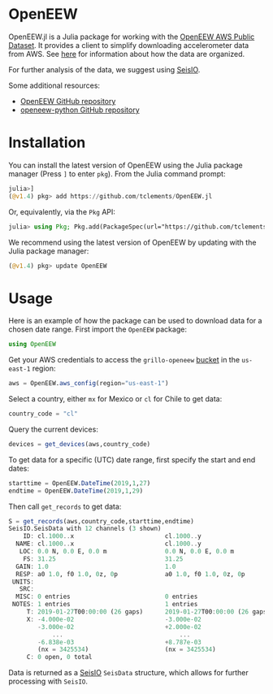 # OpenEEW

OpenEEW.jl is a Julia package for working with the [OpenEEW AWS Public Dataset](https://registry.opendata.aws/grillo-openeew/). It provides a client to simplify downloading accelerometer data from AWS. See [here](https://github.com/grillo/openeew/tree/master/data#accessing-openeew-data-on-aws) for information about how the data are organized.

For further analysis of the data, we suggest using [SeisIO](https://github.com/jpjones76/SeisIO.jl). 


Some additional resources:

- [OpenEEW GitHub repository](https://github.com/grillo/openeew)
- [openeew-python GitHub repository](https://github.com/grillo/openeew-python)

Installation
===========

You can install the latest version of OpenEEW using the Julia package manager (Press `]` to enter `pkg`). 
From the Julia command prompt:

```julia
julia>]
(@v1.4) pkg> add https://github.com/tclements/OpenEEW.jl
```

Or, equivalently, via the `Pkg` API:

```julia
julia> using Pkg; Pkg.add(PackageSpec(url="https://github.com/tclements/OpenEEW.jl", rev="master"))
```

We recommend using the latest version of OpenEEW by updating with the Julia package manager:

```julia 
(@v1.4) pkg> update OpenEEW
```

# Usage 
Here is an example of how the package can be used to download data for a chosen date range.
First import the `OpenEEW` package: 

```julia
using OpenEEW
```

Get your AWS credentials to access the `grillo-openeew` [bucket](https://registry.opendata.aws/grillo-openeew/) in the `us-east-1` region: 

```julia
aws = OpenEEW.aws_config(region="us-east-1")
```

Select a country, either `mx` for Mexico or `cl` for Chile to get data:

```julia
country_code = "cl"
```

Query the current devices: 

```julia
devices = get_devices(aws,country_code)
```

To get data for a specific (UTC) date range, first specify the start and end dates:
```julia
starttime = OpenEEW.DateTime(2019,1,27)
endtime = OpenEEW.DateTime(2019,1,29)
```

Then call `get_records` to get data:
```julia
S = get_records(aws,country_code,starttime,endtime)
SeisIO.SeisData with 12 channels (3 shown)
    ID: cl.1000..x                         cl.1000..y                         cl.1000..z                         …
  NAME: cl.1000..x                         cl.1000..y                         cl.1000..z                         …
   LOC: 0.0 N, 0.0 E, 0.0 m                0.0 N, 0.0 E, 0.0 m                0.0 N, 0.0 E, 0.0 m                …
    FS: 31.25                              31.25                              31.25                              …
  GAIN: 1.0                                1.0                                1.0                                …
  RESP: a0 1.0, f0 1.0, 0z, 0p             a0 1.0, f0 1.0, 0z, 0p             a0 1.0, f0 1.0, 0z, 0p             …
 UNITS:                                                                                                          …
   SRC:                                                                                                          …
  MISC: 0 entries                          0 entries                          0 entries                          …
 NOTES: 1 entries                          1 entries                          1 entries                          …
     T: 2019-01-27T00:00:00 (26 gaps)      2019-01-27T00:00:00 (26 gaps)      2019-01-27T00:00:00 (26 gaps)      …
     X: -4.000e-02                         -3.000e-02                         +0.000e+00                         …
        -3.000e-02                         +2.000e-02                         +0.000e+00                         …
            ...                                ...                                ...                            …
        -6.838e-03                         +8.787e-03                         +1.737e-02                         …
        (nx = 3425534)                     (nx = 3425534)                     (nx = 3425534)                     …
     C: 0 open, 0 total
```

Data is returned as a [SeisIO](https://github.com/jpjones76/SeisIO.jl) `SeisData` structure, which allows for further processing with `SeisIO`. 
